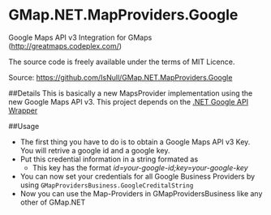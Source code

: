 GMap.NET.MapProviders.Google
============================

Google Maps API v3 Integration for GMaps (http://greatmaps.codeplex.com/)

The source code is freely available under the terms of MIT Licence. 

Source: https://github.com/IsNull/GMap.NET.MapProviders.Google

##Details
This is basically a new MapsProvider implementation using the new Google Maps API v3. 
This project depends on the [.NET Google API Wrapper](https://github.com/ericnewton76/gmaps-api-net)

##Usage

* The first thing you have to do is to obtain a Google Maps API v3 Key. You will retrive a google id and a google key.
* Put this credential information in a string formated as  
    * This key has the format _id=your-google-id;key=your-google-key_
* You can now set your credentials for all Google Business Providers by using `GMapProvidersBusiness.GoogleCreditalString`
* Now you can use the Map-Providers in GMapProvidersBusiness like any other of GMap.NET


